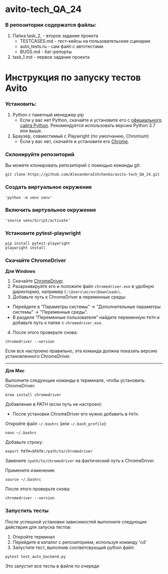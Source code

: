# avito-tech_QA_24
### В репозитории содержатся файлы:
1) Папка task_2, - второе задание проекта
   - TESTCASES.md - тест-кейсы на пользовательские сценарии
   - auto_tests.ru - сам файл с автотестами
   - BUGS.md - баг-репорты
3) task_1.md - первое задание проекта

# Инструкция по запуску тестов Avito
### Установить:
1) Python с пакетный менеджер pip
   - Если у вас нет Python, скачайте и установите его с [официального сайта Python](https://www.python.org/). Рекомендуется использовать версию Python 3.7 или выше.
2) Браузер, совместимый с Playwright (по умолчанию, Chromium)
   - Если у вас нет, скачайте и установите его [Chrome](https://googlechromelabs.github.io/chrome-for-testing/#stable).


### Склонируйте репозиторий
Вы можете клонировать репозиторий с помощью команды git:
```
git clone https://github.com/AlexanderaIshchenko/avito-tech_QA_24.git
```
### Создать виртуальное окружение 
```
'python -m venv venv'
```
### Включить виртуальное окружение 
```
'source venv/Script/activate'
```
### Установите pytest-playwright
```
pip install pytest-playwright
playwright install
```
### Скачайте ChromeDriver
__Для Windows__  
1. Скачайте [ChromeDriver](https://googlechromelabs.github.io/chrome-for-testing/#stable).    
2. Разархивируйте его и положите файл `chromedriver.exe` в удобную директорию, например `C:\Users\mirov\Downloads\`.  
3. Добавьте путь к ChromeDriver в переменные среды:  
* Перейдите в "Параметры системы" → "Дополнительные параметры системы" → "Переменные среды".  
* В разделе "Переменные пользователя" найдите переменную `PATH` и добавьте путь к папке с `chromedriver.exe`.  
4. После этого проверьте снова:  
```
chromedriver --version
```  
Если все настроено правильно, эта команда должна показать версию установленного ChromeDriver.  
***
__Для Mac__  

Выполните следующие команды в терминале, чтобы установить ChromeDriver:
```
brew install chromedriver
```
Добавление в PATH (если путь не настроен):  
* После установки ChromeDriver его нужно добавить в `PATH`.

Откройте файл `~/.bashrc` (или `~/.bash_profile`):
```
nano ~/.bashrc
```
Добавьте строку:  
```
export PATH=$PATH:/path/to/chromedriver
```
Замените `/path/to/chromedriver` на фактический путь к ChromeDriver.  

Примените изменения:  
```
source ~/.bashrc
```
После этого проверьте снова:  
```
chromedriver --version
```

### Запустить тесты

После успешной установки зависимостей выполните следующие действрия для запуска тестов:
1) Откройте терминал
2) Перейдите в каталог с репозиторием, используя команду 'cd'
3) Запустите тест, выполнив соответсвующий python файл:
```
pytest test_auto_backend.py
```
Это запустит все тесты в файле по очереди
